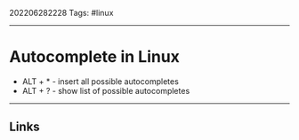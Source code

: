 202206282228
Tags: #linux

---

# Autocomplete in Linux

- ALT + * - insert all possible autocompletes
- ALT + ? - show list of possible autocompletes

---
## Links